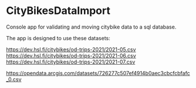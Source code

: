 # CityBikesDataImport
Console app for validating and moving citybike data to a sql database.

The app is designed to use these datasets: <br/>

https://dev.hsl.fi/citybikes/od-trips-2021/2021-05.csv <br/>
https://dev.hsl.fi/citybikes/od-trips-2021/2021-06.csv <br/>
https://dev.hsl.fi/citybikes/od-trips-2021/2021-07.csv <br/>

https://opendata.arcgis.com/datasets/726277c507ef4914b0aec3cbcfcbfafc_0.csv
